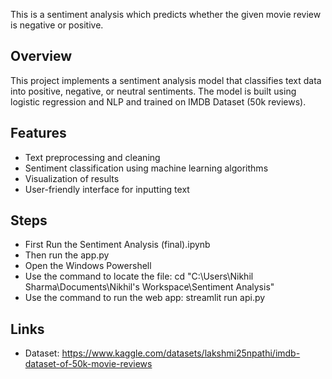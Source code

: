 This is a sentiment analysis which predicts whether the given movie review is negative or positive.

## Overview
This project implements a sentiment analysis model that classifies text data into positive, negative, or neutral sentiments. 
The model is built using logistic regression and NLP and trained on IMDB Dataset (50k reviews).

## Features
- Text preprocessing and cleaning
- Sentiment classification using machine learning algorithms
- Visualization of results
- User-friendly interface for inputting text

## Steps
- First Run the Sentiment Analysis (final).ipynb
- Then run the app.py
- Open the Windows Powershell
- Use the command to locate the file: cd "C:\Users\Nikhil Sharma\Documents\Nikhil's Workspace\Sentiment Analysis"
- Use the command to run the web app: streamlit run api.py

## Links
- Dataset: https://www.kaggle.com/datasets/lakshmi25npathi/imdb-dataset-of-50k-movie-reviews
